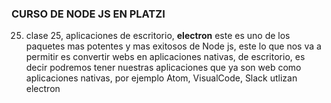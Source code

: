### CURSO DE NODE JS EN PLATZI

25. clase 25, aplicaciones de escritorio, **electron** este es uno de los paquetes mas potentes y mas exitosos de Node js, este lo que nos va a permitir es convertir webs en aplicaciones nativas, de escritorio, es decir podremos tener nuestras aplicaciones que ya son web como aplicaciones nativas, por ejemplo Atom, VisualCode, Slack utlizan electron
